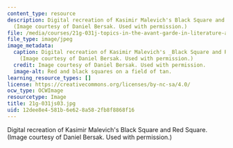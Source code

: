 ```yaml
---
content_type: resource
description: Digital recreation of Kasimir Malevich's Black Square and Red Square.
  (Image courtesy of Daniel Bersak. Used with permission.)
file: /media/courses/21g-031j-topics-in-the-avant-garde-in-literature-and-cinema-spring-2003/12dee8e4581b6e628a582fb8f8868f16_21g-031js03.jpg
file_type: image/jpeg
image_metadata:
  caption: Digital recreation of Kasimir Malevich's _Black Square and Red Square_.
    (Image courtesy of Daniel Bersak. Used with permission.)
  credit: Image courtesy of Daniel Bersak. Used with permission.
  image-alt: Red and black squares on a field of tan.
learning_resource_types: []
license: https://creativecommons.org/licenses/by-nc-sa/4.0/
ocw_type: OCWImage
resourcetype: Image
title: 21g-031js03.jpg
uid: 12dee8e4-581b-6e62-8a58-2fb8f8868f16
---
```

Digital recreation of Kasimir Malevich's Black Square and Red Square. (Image courtesy of Daniel Bersak. Used with permission.)